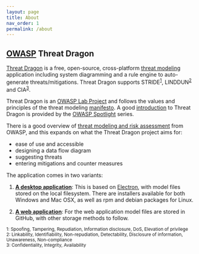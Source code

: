 ```yaml
---
layout: page
title: About
nav_order: 1
permalink: /about
---
```


## [OWASP](https://www.owasp.org) Threat Dragon

[Threat Dragon](http://owasp.org/www-project-threat-dragon) is a free, open-source, 
cross-platform [threat modeling](https://owasp.org/www-community/Threat_Modeling)
application including system diagramming and a rule engine to auto-generate threats/mitigations.
Threat Dragon supports STRIDE<sup>[1](#footnote1)</sup>, LINDDUN<sup>[2](#footnote2)</sup> and CIA<sup>[3](#footnote3)</sup>.

Threat Dragon is an [OWASP Lab Project](https://owasp.org/www-project-threat-dragon/)
and follows the values and principles of the threat modeling [manifesto](https://www.threatmodelingmanifesto.org/).
A good [introduction](https://www.youtube.com/watch?v=hUOAoc6QGJo) to Threat Dragon is provided by
the [OWASP Spotlight](https://www.youtube.com/playlist?list=PLUKo5k_oSrfOTl27gUmk2o-NBKvkTGw0T) series.

There is a good overview of [threat modeling and risk assessment](https://owasp.org/www-community/Application_Threat_Modeling)
from OWASP, and this expands on what the Threat Dragon project aims for: 
* ease of use and accessible
* designing a data flow diagram
* suggesting threats
* entering mitigations and counter measures

The application comes in two variants:

1. [**A desktop application**](https://github.com/OWASP/threat-dragon/releases): This is based on
[Electron](https://electron.atom.io/), with model files stored on the local filesystem.
There are installers available for both Windows and Mac OSX, as well as rpm and debian packages for Linux.

1. [**A web application**](https://github.com/owasp/threat-dragon/releases): For the web application model files
are stored in GitHub, with other storage methods to follow.

<sup><a name="footnote1">1</a>: Spoofing, Tampering, Repudiation, Information disclosure, DoS, Elevation of privilege</sup><br>
<sup><a name="footnote2">2</a>: Linkability, Identifiability, Non-repudiation, Detectability, Disclosure of information, Unawareness, Non-compliance</sup><br>
<sup><a name="footnote3">3</a>: Confidentiality, Integrity, Availability</sup><br>
